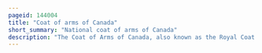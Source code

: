 ```yaml
---
pageid: 144004
title: "Coat of arms of Canada"
short_summary: "National coat of arms of Canada"
description: "The Coat of Arms of Canada, also known as the Royal Coat of Arms of Canada or, formally, as the Arms of his Majesty the King in Right of Canada, is the Arms of Dominion of the Canadian Monarch and, thus, also the official Coat of Arms of Canada. It is modeled closely after the Royal Arms of the united Kingdom in Use since 1921 with french and distinctive canadian Elements replacing or added to those derived from the british Version."
---
```

